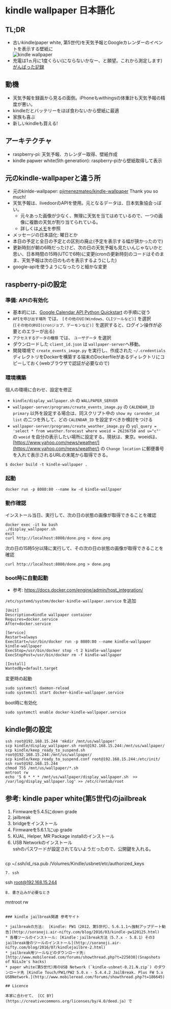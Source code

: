# kindle wallpaper 日本語化

## TL;DR

* 古いkindle(paper white, 第5世代)を天気予報とGoogleカレンダーのイベントを表示する壁紙に  
  ![kindle wallpaper](https://ichusrlocalbin.github.io/images/posts/kindle-wallpaper/kindle-wallpaper.jpg)
* 充電は1ヵ月に1度くらい(にならないかなー、と願望。これから測定します)  
  [がんばった記録](https://github.com/ichusrlocalbin/kindle-wallpaper-jp/tree/master/docs#バッテリーとの戦い)

## 動機

* 天気予報を録画から見るの面倒。iPhoneもwithingsの体重計も天気予報の精度が悪い。
* kindleだとバッテリーをほぼ食わないから壁紙に最適
* 家族も喜ぶ
* 新しいkindleも買える!

## アーキテクチャ

* raspberry-pi: 天気予報、カレンダー取得、壁紙作成
* kindle papwer white(5th generation): raspberry-piから壁紙取得して表示

## 元のkindle-wallpaperと違う所

* 元のkinlde-wallpaper: [pjimenezmateo/kindle-wallpaper](https://github.com/pjimenezmateo/kindle-wallpaper) Thank you so much!
* 天気予報は、livedoorのAPIを使用。元となるデータは、日本気象協会っぽい。
  * 元々あった画像が少なく、無理に天気を当てはめているので、一つの画像に複数の天気が割り当てられている。
  * 詳しくは[メモ](docs/README.md)を参照
* メッセージの日本語化: 曜日とか
* 本日の予定と全日の予定との区別の廃止(予定を表示する幅が狭かったので)
* 更新時刻が朝の6時だったけど、次の日の天気予報も見たいんじゃないかと思い、日本時間の15時(UTCで6時)に変更(cronの更新時刻のコードはそのまま、天気予報は次の日のものを表示するようにした)
* google-apiを使うようになったりと細かな変更

## raspberry-piの設定

### 準備: APIの有効化

* 基本的には、[Google Calendar API Python Quickstart](https://developers.google.com/google-apps/calendar/quickstart/python) の手順に従う
* `APIを呼び出す場所` では、 `[その他のUI(Windows、CLIツールなど)]` を選択  
  (`[その他の非UI(cronジョブ、デーモンなど)]` を選択すると、ログイン操作が必要とのエラーが出る)  
* `アクセスするデータの種類` では、 `ユーザデータ` を選択
* ダウンロードした `client_id.json` は `wallpaper-server`へ移動。
* 開発環境で `create_events_image.py` を実行し、作成された `~/.credentials` ディレクトリをDockerを構築する端末のDockerfileがあるディレクトリにコピーしておく(webブラウザで認証が必要なので)

### 環境構築

個人の環境に合わせ、設定を修正

* `kindle/display_wallpaper.sh` の `WALLPAPER_SERVER`
* `wallpaper-server/programs/create_events_image.py` の `CALENDAR_ID`  
   `primary` 以外を設定する場合は、同スクリプト中の `show my carender_id list` の二つを外して、どの `CALENDAR_ID` を設定すべきか検討をつける
* `wallpaper-server/programs/create_weather_image.py` の `yql_query = 'select * from weather.forecast where woeid = 26236758 and u="c"'` の `woeid` を自分の表示したい場所に設定する。現状は、東京。woeidは、 [https://www.yahoo.com/news/weather/](https://www.yahoo.com/news/weather/) の `Change location` に郵便番号を入れて表示されるURLの末尾から取得できる。


```
$ docker build -t kindle-wallpaper .
```

### 起動

```
docker run -p 8080:80 --name kw -d kindle-wallpaper
```

### 動作確認

インストール当日、実行して、次の日の状態の画像が取得できることを確認

```
docker exec -it kw bash
./display_wallpaper.sh
exit
curl http://localhost:8080/done.png > done.png
```

次の日の15時5分以降に実行して、その次の日の状態の画像が取得できることを確認

```
curl http://localhost:8080/done.png > done.png
```

### boot時に自動起動

* 参考: https://docs.docker.com/engine/admin/host_integration/

`/etc/systemd/system/docker-kindle-wallpaper.service` を追加

```
[Unit]
Description=Kindle wallpaper container
Requires=docker.service
After=docker.service

[Service]
Restart=always
ExecStart=/usr/bin/docker run -p 8080:80 --name kindle-wallpaper kindle-wallpaper
ExecStop=/usr/bin/docker stop -t 2 kindle-wallpaper
ExecStopPost=/usr/bin/docker rm -f kindle-wallpaper

[Install]
WantedBy=default.target
```

変更時の起動

```
sudo systemctl daemon-reload
sudo systemctl start docker-kindle-wallpaper.service
```

boot時に有効化

```
sudo systemctl enable docker-kindle-wallpaper.service
```

## kindle側の設定

```
ssh root@192.168.15.244 'mkdir /mnt/us/wallpaper'
scp kindle/display_wallpaper.sh root@192.168.15.244:/mnt/us/wallpaper/
scp kindle/keep_ready_to_suspend.sh root@192.168.15.244:/mnt/us/wallpaper/
scp kindle/keep_ready_to_suspend.conf root@192.168.15.244:/etc/init/
ssh root@192.168.15.244
chmod 755 /mnt/us/wallpaper/*.sh
mntroot rw
echo '5 6 * * * /mnt/us/wallpaper/display_wallpaper.sh  >> /var/log/display_wallpaper.log' >> /etc/crontab/root
```

## 参考: kindle paper white(第5世代)のjailbreak

1. Firmwareを5.4.5にdown grade
2. jailbreak
3. bridgeをインストール
4. Firmwareを5.6.1.1にup grade
5. KUAL, Helper, MR Package installのインストール
6. USB Networkのインストール  
   sshのパスワードが設定されてないようだったので、公開鍵を入れる。
   ```
cp ~/.ssh/id_rsa.pub /Volumes/Kindle/usbnet/etc/authorized_keys
```
7. ssh 
   ```
ssh root@192.168.15.244
```
8. 書き込みが必要なとき
   ```
mntroot rw
```

### kindle jailbreak関連 参考サイト

* jailbreakの方法:  [Kindle: PW1（2012、第5世代）、5.6.1.1へ強制アップデート勧告](http://soranoji.air-nifty.com/blog/2016/03/kindle-pw120125.html) 
* 各種ツールのインストール: [Kindle：jailbreak方法（5.7.x - 5.8.1）その3 jailbreak後のツールのインストール](http://soranoji.air-nifty.com/blog/2016/07/kindlejailbre-2.html)
* jailbreak用ツールなどのダウンロード先: [http://www.mobileread.com/forums/showthread.php?t=225030](Snapshots of NiLuJe's hacks)
* paper white(第5世代)用のUSB Network (`kindle-usbnet-0.21.N.zip`) のダウンロード先 [Kindle Touch/PW1/PW2 5.0.x - 5.4.4.2 JailBreak. Plus FW 5.x USBNetwork.](http://www.mobileread.com/forums/showthread.php?t=186645)

## Licence

本家に合わせて、 [CC BY](https://creativecommons.org/licenses/by/4.0/deed.ja) で
